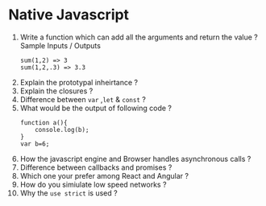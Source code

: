 # Native Javascript
1. Write a function which can add all the arguments and return the value ?
    Sample Inputs / Outputs
    ```
    sum(1,2) => 3
    sum(1,2,.3) => 3.3

    ```
2. Explain the prototypal inheirtance ?
3. Explain the closures ?
4. Difference between `var` ,`let` & `const` ?
5. What would be the output of following code ?
    ```
    function a(){
        console.log(b);
    }
    var b=6;
    
    ```
6. How the javascript engine and Browser handles asynchronous calls ?
7. Difference between callbacks and promises ?
8. Which one your prefer among React and Angular ?
9. How do you simiulate low speed networks ?
10. Why the `use strict` is used ?
